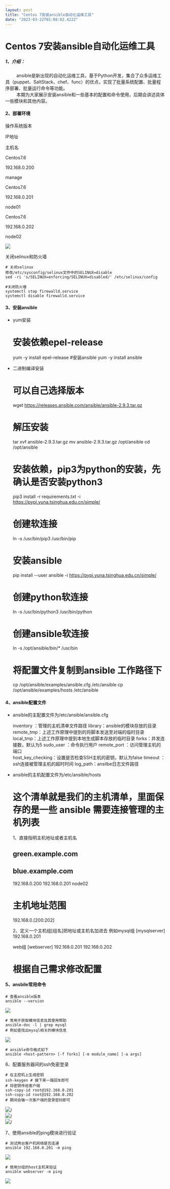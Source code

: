 ```yaml
---
layout: post
title: "Centos 7安装ansible自动化运维工具"
date: "2023-03-22T01:08:02.422Z"
---
```

Centos 7安装ansible自动化运维工具
========================

##### 1、介绍：

    ansible是新出现的自动化运维工具，基于Python开发，集合了众多运维工具（puppet、SaltStack、chef、func）的优点，实现了批量系统配置、批量程序部署、批量运行命令等功能。  
    本期为大家展示安装ansible和一些基本的配置和命令使用，后期会讲述具体一些模块和其他内容。

#### 2、部署环境

操作系统版本

IP地址

主机名

Centos7.6

192.168.0.200

manage

Centos7.6

192.168.0.201

node01

Centos7.6

192.168.0.202

node02

![](https://img2023.cnblogs.com/blog/1983031/202303/1983031-20230321205817463-692833740.png)

关闭selinux和防火墙

    # 关闭selinux
    修改/etc/sysconfig/selinux文件中的SELINUX=disable
    sed -ri 's/SELINUX=enforcing/SELINUX=disabled/' /etc/selinux/config
    
    #关闭防火墙
    systemctl stop firewalld.service
    systemctl disable firewalld.service
    

#### 3、安装ansible

*   yum安装

    # 安装依赖epel-release
    yum -y install epel-release
    #安装ansible
    yum -y install ansible
    

*   二进制编译安装

    # 可以自己选择版本
    wget https://releases.ansible.com/ansible/ansible-2.9.3.tar.gz
    # 解压安装
    tar xvf ansible-2.9.3.tar.gz
    mv ansible-2.9.3.tar.gz /opt/ansible
    cd /opt/ansible
    # 安装依赖，pip3为python的安装，先确认是否安装python3
    pip3 install -r requirements.txt -i https://pypi.yuna.tsinghua.edu.cn/simple/
    # 创建软连接
    ln -s /usr/bin/pip3 /usr/bin/pip
    # 安装ansible
    pip install --user ansible -i https://pypi.yuna.tsinghua.edu.cn/simple/
    # 创建python软连接
    ln -s /usr/bin/python3 /usr/bin/python
    # 创建ansible软连接
    ln -s /opt/ansible/bin/* /usr/bin
    # 将配置文件复制到ansible 工作路径下
    cp /opt/ansible/examples/ansible.cfg /etc/ansible
    cp /opt/ansible/examples/hosts /etc/ansible
    

#### 4、ansible配置文件

*   ansible的主配置文件为/etc/ansible/ansible.cfg

    inventory ：管理的主机清单文件路径
    library：ansible的模块存放的目录
    remote_tmp：上述工作原理中提到的将脚本发送至对端的临时目录
    local_tmp：上述工作原理中提到本地生成脚本存放的临时目录
    forks：并发连接数，默认为5
    sudo_user ：命令执行用户
    remote_port ：访问管理主机的端口        
    host_key_checking：设置是否检查SSH主机的密钥，默认为false
    timeout ：ssh连接被管理主机的超时时间
    log_path：ansilbe日志文件路径
    

*   ansible的主机配置文件为/etc/ansible/hosts

    # 这个清单就是我们的主机清单，里面保存的是一些 ansible 需要连接管理的主机列表
    1、直接指明主机地址或者主机名
    ## green.example.com
    ## blue.example.com
    192.168.0.200
    192.168.0.201
    node02
    # 主机地址范围
    192.168.0.[200:202]
    
    2、定义一个主机组[组名]把地址或主机名加进去
    例如mysql组
    [mysqlserver]
    192.168.0.201
    
    web组
    [webserver]
    192.168.0.201
    192.168.0.202
    # 根据自己需求修改配置
    

#### 5、ansbile常用命令

    # 查看ansible版本
    ansible --version
    

![](https://img2023.cnblogs.com/blog/1983031/202303/1983031-20230321205909897-1403326790.png)

    # 常用于获取模块信息及其使用帮助
    ansible-doc -l | grep mysql
    # 例如查找出mysql相关的模块信息
    

![](https://img2023.cnblogs.com/blog/1983031/202303/1983031-20230321205937280-1560402240.png)

    # ansible命令格式如下
    ansible <host-pattern> [-f forks] [-m module_name] [-a args]
    

6、配置服务器间的ssh免密登录

    # 在主控机上生成密钥
    ssh-keygen # 接下来一路回车即可
    # 将密钥传给客户端
    ssh-copy-id root@192.168.0.201
    ssh-copy-id root@192.168.0.202
    # 期间会输一次客户端的登录密码即可
    

![](https://img2023.cnblogs.com/blog/1983031/202303/1983031-20230321205956912-2113828194.png)/  
![](https://img2023.cnblogs.com/blog/1983031/202303/1983031-20230321211028803-1268203757.png)/  
![](https://img2023.cnblogs.com/blog/1983031/202303/1983031-20230321211209077-298591553.png)/

7、使用ansible的ping模块进行验证

    # 测试两台客户机网络是否连通
    ansible 192.168.0.201 -m ping
    

![](https://img2023.cnblogs.com/blog/1983031/202303/1983031-20230321210037033-1230749831.png)

    # 使用分组的host主机来验证
    ansible webserver -m ping
    

![](https://img2023.cnblogs.com/blog/1983031/202303/1983031-20230321210047624-758199476.png)